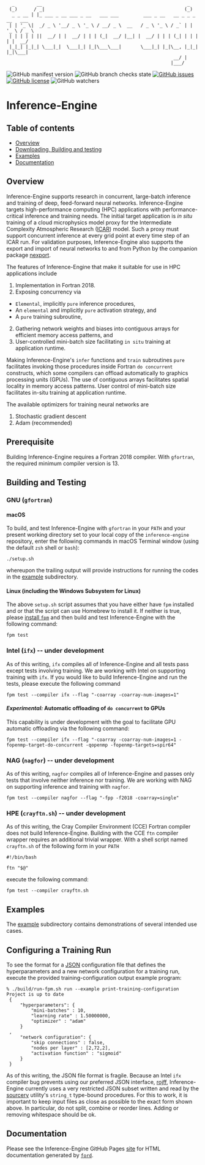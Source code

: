 
```ascii
  _        __                                                     _            
 (_)      / _|                                                   (_)           
  _ _ __ | |_ ___ _ __ ___ _ __   ___ ___         ___ _ __   __ _ _ _ __   ___ 
 | | '_ \|  _/ _ \ '__/ _ \ '_ \ / __/ _ \  __   / _ \ '_ \ / _` | | '_ \ / _ \
 | | | | | ||  __/ | |  __/ | | | (_|  __/ |__| |  __/ | | | (_| | | | | |  __/
 |_|_| |_|_| \___|_|  \___|_| |_|\___\___|       \___|_| |_|\__, |_|_| |_|\___|
                                                             __/ |             
                                                            |___/              
```

![GitHub manifest version](https://img.shields.io/github/manifest-json/v/BerkeleyLab/inference-engine)
![GitHub branch checks state](https://img.shields.io/github/checks-status/BerkeleyLab/inference-engine/main)
[![GitHub issues](https://img.shields.io/github/issues/BerkeleyLab/inference-engine)](https://github.com/BerkeleyLab/inference-engine/issues)
[![GitHub license](https://img.shields.io/github/license/BerkeleyLab/inference-engine)](https://github.com/BerkeleyLab/inference-engine)
![GitHub watchers](https://img.shields.io/github/watchers/BerkeleyLab/inference-engine?style=social)

Inference-Engine
================

Table of contents
-----------------

- [Overview](#overview)
- [Downloading, Building and testing](#downloading-building-and-testing)
- [Examples](#examples)
- [Documentation](#documentation)

Overview
--------

Inference-Engine supports research in concurrent, large-batch inference and training of deep, feed-forward neural networks. Inference-Engine targets high-performance computing (HPC) applications with performance-critical inference and training needs.  The initial target application is _in situ_ training of a cloud microphysics model proxy for the Intermediate Complexity Atmospheric Research ([ICAR]) model.  Such a proxy must support concurrent inference at every grid point at every time step of an ICAR run.  For validation purposes, Inference-Engine also supports the export and import of neural networks to and from Python by the companion package [nexport]. 

The features of Inference-Engine that make it suitable for use in HPC applications include

1. Implementation in Fortran 2018.
2. Exposing concurrency via 
  - `Elemental`, implicitly `pure` inference procedures,
  - An `elemental` and implicitly `pure` activation strategy, and
  - A `pure` training subroutine,
2. Gathering network weights and biases into contiguous arrays for efficient memory access patterns, and
3. User-controlled mini-batch size facilitating `in situ` training at application runtime.
  
Making Inference-Engine's `infer` functions and `train` subroutines `pure` facilitates invoking those procedures inside Fortran `do concurrent` constructs, which some compilers can offload automatically to graphics processing units (GPUs).  The use of contiguous arrays facilitates spatial locality in memory access patterns.  User control of mini-batch size facilitates in-situ training at application runtime.

The available optimizers for training neural networks are
1. Stochastic gradient descent
2. Adam (recommended)

Prerequisite
------------
Building Inference-Engine requires a Fortran 2018 compiler.  With `gfortran`, the required minimum compiler version is 13.

Building and Testing
--------------------

### GNU (`gfortran`)
#### macOS
To build, and test Inference-Engine with `gfortran` in your `PATH` and your present working directory set to your 
local copy of the `inference-engine` repository, enter the following commands in macOS Terminal window 
(using the default `zsh` shell or `bash`):
```
./setup.sh
```
whereupon the trailing output will provide instructions for running the codes in the [example](./example) subdirectory.

#### Linux (including the Windows Subsystem for Linux)
The above `setup.sh` script assumes that you have either have `fpm` installed and or that the script can use Homebrew
to install it.  If neither is true, please [install `fpm`] and then build and test Inference-Engine with the 
following command:
```
fpm test
```

### Intel (`ifx`) -- under development
As of this writing, `ifx` compiles all of Inference-Engine and all tests pass except tests involving training.
We are working with Intel on supporting training with `ifx`.  If you would like to build Inference-Engine and
run the tests,  please execute the following command
```
fpm test --compiler ifx --flag "-coarray -coarray-num-images=1"
```

#### _Experimental:_ Automatic offloading of `do concurrent` to GPUs
This capability is under development with the goal to facilitate GPU automatic offloading via the following command:
```
fpm test --compiler ifx --flag "-coarray -coarray-num-images=1 -fopenmp-target-do-concurrent -qopenmp -fopenmp-targets=spir64"
```

### NAG (`nagfor`) -- under development
As of this writing, `nagfor` compiles all of Inference-Engine and passes only tests that involve neither inference nor training.
We are working with NAG on supporting inference and training with `nagfor`.
```
fpm test --compiler nagfor --flag "-fpp -f2018 -coarray=single"
```

### HPE (`crayftn.sh`) -- under development
As of this writing, the Cray Compiler Environment (CCE) Fortran compiler does not build Inference-Engine.
Building with the CCE `ftn` compiler wrapper requires an additional trivial wrapper.
With a shell script named `crayftn.sh` of the following form in your `PATH`
```
#!/bin/bash

ftn "$@"
```
execute the following command:
```
fpm test --compiler crayftn.sh
```

Examples
--------
The [example](./example) subdirectory contains demonstrations of several intended use cases.

Configuring a Training Run
--------------------------
To see the format for a [JSON] configuration file that defines the hyperparameters and a new network configuration for a training run, execute the provided training-configuration output example program:
```
% ./build/run-fpm.sh run --example print-training-configuration
Project is up to date
 {
     "hyperparameters": {
         "mini-batches" : 10,
         "learning rate" : 1.50000000,
         "optimizer" : "adam"
     }
 ,
     "network configuration": {
         "skip connections" : false,
         "nodes per layer" : [2,72,2],
         "activation function" : "sigmoid"
     }
 }
```
As of this writing, the JSON file format is fragile.  Because an Intel `ifx` compiler bug prevents using our preferred JSON interface, [rojff], Inference-Engine currently uses a very restricted JSON subset written and read by the [sourcery] utility's `string_t` type-bound procedures.  For this to work, it is important to keep input files as close as possible to the exact form shown above.  In particular, do not split, combine or reorder lines. Adding or removing whitespace should be ok.

Documentation
-------------
Please see the Inference-Engine GitHub Pages [site] for HTML documentation generated by [`ford`].

[site]: https://berkeleylab.github.io/inference-engine/ 
[`ford`]: https://github.com/Fortran-FOSS-Programmers/ford
[nexport]: https://go.lbl.gov/nexport
[ICAR]: https://github.com/NCAR/icar
[JSON]: https://www.json.org/json-en.html
[sourcery]: https://github.com/sourceryinstitute/sourcery
[rojff]: https://gitlab.com/everythingfunctional/rojff
[install `fpm`]: https://fpm.fortran-lang.org/install/index.html#install
